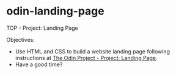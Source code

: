 # odin-landing-page
TOP - Project: Landing Page

Objectives:
 - Use HTML and CSS to build a website landing page following instructions at [The Odin Project - Project: Landing Page](https://www.theodinproject.com/lessons/foundations-landing-page).
 - Have a good time?
